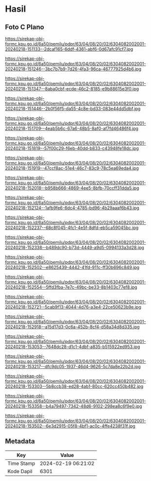 # Hasil

## Foto C Plano

https://sirekap-obj-formc.kpu.go.id/6a50/pemilu/pdpr/63/04/08/20/02/6304082002001-20240218-151133--2dcaf165-6ddf-4361-abf6-0d67afc91cf7.jpg

https://sirekap-obj-formc.kpu.go.id/6a50/pemilu/pdpr/63/04/08/20/02/6304082002001-20240218-151246--3bc7b7b9-7d26-4fa3-96ca-46777925d4b6.jpg

https://sirekap-obj-formc.kpu.go.id/6a50/pemilu/pdpr/63/04/08/20/02/6304082002001-20240218-151347--8aba0cbf-ecde-46c2-8185-e9b88615e3f0.jpg

https://sirekap-obj-formc.kpu.go.id/6a50/pemilu/pdpr/63/04/08/20/02/6304082002001-20240218-151446--2b0f56f5-da55-4c8e-bd33-083e44dd5dbf.jpg

https://sirekap-obj-formc.kpu.go.id/6a50/pemilu/pdpr/63/04/08/20/02/6304082002001-20240218-151709--4eab5b6c-67a6-48b5-8af0-af7fd46486f4.jpg

https://sirekap-obj-formc.kpu.go.id/6a50/pemilu/pdpr/63/04/08/20/02/6304082002001-20240218-151819--57f00c29-f6eb-40dd-b833-c43948fe18dc.jpg

https://sirekap-obj-formc.kpu.go.id/6a50/pemilu/pdpr/63/04/08/20/02/6304082002001-20240218-151919--47ccf8ac-51e4-46c7-83c9-78c5ea69eda4.jpg

https://sirekap-obj-formc.kpu.go.id/6a50/pemilu/pdpr/63/04/08/20/02/6304082002001-20240218-152018--b958b666-4869-4ee5-8bfb-70ccff31dda5.jpg

https://sirekap-obj-formc.kpu.go.id/6a50/pemilu/pdpr/63/04/08/20/02/6304082002001-20240218-152124--1afb9fe6-6dc4-4785-bd96-4b29aaaf6b43.jpg

https://sirekap-obj-formc.kpu.go.id/6a50/pemilu/pdpr/63/04/08/20/02/6304082002001-20240218-152237--68c8f045-4fc1-4e5f-8dfd-eb5ca59045bc.jpg

https://sirekap-obj-formc.kpu.go.id/6a50/pemilu/pdpr/63/04/08/20/02/6304082002001-20240218-152338--b489dc90-b73d-4449-a9d5-0994133a3d28.jpg

https://sirekap-obj-formc.kpu.go.id/6a50/pemilu/pdpr/63/04/08/20/02/6304082002001-20240218-152502--e8625439-4442-41fd-911c-ff30b696c849.jpg

https://sirekap-obj-formc.kpu.go.id/6a50/pemilu/pdpr/63/04/08/20/02/6304082002001-20240218-152554--5ffd3fba-7e7c-49bc-be33-8b1403c77ef8.jpg

https://sirekap-obj-formc.kpu.go.id/6a50/pemilu/pdpr/63/04/08/20/02/6304082002001-20240218-152721--5cab9f13-4044-4d76-a3e4-22ce50623b9e.jpg

https://sirekap-obj-formc.kpu.go.id/6a50/pemilu/pdpr/63/04/08/20/02/6304082002001-20240218-152918--a15d17d3-0c6a-452b-8cf4-d58a34d8d335.jpg

https://sirekap-obj-formc.kpu.go.id/6a50/pemilu/pdpr/63/04/08/20/02/6304082002001-20240218-153053--7648dc28-d1c1-4dbf-a835-b515922ed953.jpg

https://sirekap-obj-formc.kpu.go.id/6a50/pemilu/pdpr/63/04/08/20/02/6304082002001-20240218-153217--dfc9dc05-1937-46d4-9626-5c7da8e22b2d.jpg

https://sirekap-obj-formc.kpu.go.id/6a50/pemilu/pdpr/63/04/08/20/02/6304082002001-20240218-153303--5b8ccb38-ed28-4ab1-80cc-620cc450b482.jpg

https://sirekap-obj-formc.kpu.go.id/6a50/pemilu/pdpr/63/04/08/20/02/6304082002001-20240218-153358--b4a79497-7342-48d6-9102-298ea8c6f9e0.jpg

https://sirekap-obj-formc.kpu.go.id/6a50/pemilu/pdpr/63/04/08/20/02/6304082002001-20240218-153502--6e3d2915-05f8-4bf1-ac0c-4ffe4238f31f.jpg


## Metadata

| Key        | Value               |
| ---------- | ------------------- |
| Time Stamp | 2024-02-19 06:21:02 |
| Kode Dapil | 6301                |



